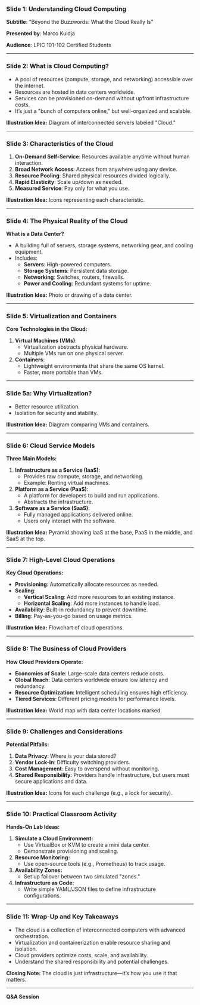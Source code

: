 ### Slide 1: Understanding Cloud Computing
**Subtitle**: "Beyond the Buzzwords: What the Cloud Really Is"

**Presented by**: Marco Kuidja

**Audience**: LPIC 101-102 Certified Students

---

### Slide 2: What is Cloud Computing?
- A pool of resources (compute, storage, and networking) accessible over the internet.
- Resources are hosted in data centers worldwide.
- Services can be provisioned on-demand without upfront infrastructure costs.
- It’s just a "bunch of computers online," but well-organized and scalable.

**Illustration Idea:** Diagram of interconnected servers labeled "Cloud."

---

### Slide 3: Characteristics of the Cloud
1. **On-Demand Self-Service**: Resources available anytime without human interaction.
2. **Broad Network Access**: Access from anywhere using any device.
3. **Resource Pooling**: Shared physical resources divided logically.
4. **Rapid Elasticity**: Scale up/down as needed.
5. **Measured Service**: Pay only for what you use.

**Illustration Idea:** Icons representing each characteristic.

---

### Slide 4: The Physical Reality of the Cloud
**What is a Data Center?**
- A building full of servers, storage systems, networking gear, and cooling equipment.
- Includes:
  - **Servers**: High-powered computers.
  - **Storage Systems**: Persistent data storage.
  - **Networking**: Switches, routers, firewalls.
  - **Power and Cooling**: Redundant systems for uptime.

**Illustration Idea:** Photo or drawing of a data center.

---

### Slide 5: Virtualization and Containers
**Core Technologies in the Cloud:**
1. **Virtual Machines (VMs)**:
   - Virtualization abstracts physical hardware.
   - Multiple VMs run on one physical server.
2. **Containers**:
   - Lightweight environments that share the same OS kernel.
   - Faster, more portable than VMs.
---

### Slide 5a: Why Virtualization?
- Better resource utilization.
- Isolation for security and stability.

**Illustration Idea:** Diagram comparing VMs and containers.

---

### Slide 6: Cloud Service Models
**Three Main Models:**
1. **Infrastructure as a Service (IaaS)**:
   - Provides raw compute, storage, and networking.
   - Example: Renting virtual machines.
2. **Platform as a Service (PaaS)**:
   - A platform for developers to build and run applications.
   - Abstracts the infrastructure.
3. **Software as a Service (SaaS)**:
   - Fully managed applications delivered online.
   - Users only interact with the software.

**Illustration Idea:** Pyramid showing IaaS at the base, PaaS in the middle, and SaaS at the top.

---

### Slide 7: High-Level Cloud Operations
**Key Cloud Operations:**
- **Provisioning**: Automatically allocate resources as needed.
- **Scaling**:
  - **Vertical Scaling**: Add more resources to an existing instance.
  - **Horizontal Scaling**: Add more instances to handle load.
- **Availability**: Built-in redundancy to prevent downtime.
- **Billing**: Pay-as-you-go based on usage metrics.

**Illustration Idea:** Flowchart of cloud operations.

---

### Slide 8: The Business of Cloud Providers
**How Cloud Providers Operate:**
- **Economies of Scale**: Large-scale data centers reduce costs.
- **Global Reach**: Data centers worldwide ensure low latency and redundancy.
- **Resource Optimization**: Intelligent scheduling ensures high efficiency.
- **Tiered Services**: Different pricing models for performance levels.

**Illustration Idea:** World map with data center locations marked.

---

### Slide 9: Challenges and Considerations
**Potential Pitfalls:**
1. **Data Privacy**: Where is your data stored?
2. **Vendor Lock-In**: Difficulty switching providers.
3. **Cost Management**: Easy to overspend without monitoring.
4. **Shared Responsibility**: Providers handle infrastructure, but users must secure applications and data.

**Illustration Idea:** Icons for each challenge (e.g., a lock for security).

---

### Slide 10: Practical Classroom Activity
**Hands-On Lab Ideas:**
1. **Simulate a Cloud Environment:**
   - Use VirtualBox or KVM to create a mini data center.
   - Demonstrate provisioning and scaling.
2. **Resource Monitoring:**
   - Use open-source tools (e.g., Prometheus) to track usage.
3. **Availability Zones:**
   - Set up failover between two simulated "zones."
4. **Infrastructure as Code:**
   - Write simple YAML/JSON files to define infrastructure configurations.

---

### Slide 11: Wrap-Up and Key Takeaways
- The cloud is a collection of interconnected computers with advanced orchestration.
- Virtualization and containerization enable resource sharing and isolation.
- Cloud providers optimize costs, scale, and availability.
- Understand the shared responsibility and potential challenges.

**Closing Note:** The cloud is just infrastructure—it’s how you use it that matters.

---

**Q&A Session**

